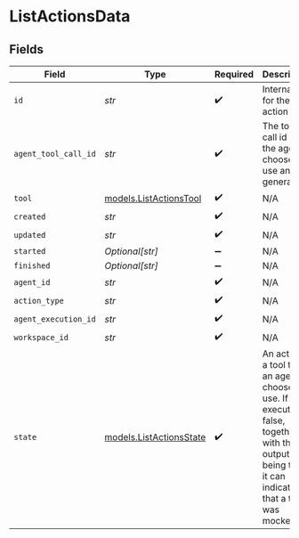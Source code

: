 # ListActionsData


## Fields

| Field                                                                                                                                                | Type                                                                                                                                                 | Required                                                                                                                                             | Description                                                                                                                                          |
| ---------------------------------------------------------------------------------------------------------------------------------------------------- | ---------------------------------------------------------------------------------------------------------------------------------------------------- | ---------------------------------------------------------------------------------------------------------------------------------------------------- | ---------------------------------------------------------------------------------------------------------------------------------------------------- |
| `id`                                                                                                                                                 | *str*                                                                                                                                                | :heavy_check_mark:                                                                                                                                   | Internal id for the action                                                                                                                           |
| `agent_tool_call_id`                                                                                                                                 | *str*                                                                                                                                                | :heavy_check_mark:                                                                                                                                   | The tool call id what the agent chooses to use and generates                                                                                         |
| `tool`                                                                                                                                               | [models.ListActionsTool](../models/listactionstool.md)                                                                                               | :heavy_check_mark:                                                                                                                                   | N/A                                                                                                                                                  |
| `created`                                                                                                                                            | *str*                                                                                                                                                | :heavy_check_mark:                                                                                                                                   | N/A                                                                                                                                                  |
| `updated`                                                                                                                                            | *str*                                                                                                                                                | :heavy_check_mark:                                                                                                                                   | N/A                                                                                                                                                  |
| `started`                                                                                                                                            | *Optional[str]*                                                                                                                                      | :heavy_minus_sign:                                                                                                                                   | N/A                                                                                                                                                  |
| `finished`                                                                                                                                           | *Optional[str]*                                                                                                                                      | :heavy_minus_sign:                                                                                                                                   | N/A                                                                                                                                                  |
| `agent_id`                                                                                                                                           | *str*                                                                                                                                                | :heavy_check_mark:                                                                                                                                   | N/A                                                                                                                                                  |
| `action_type`                                                                                                                                        | *str*                                                                                                                                                | :heavy_check_mark:                                                                                                                                   | N/A                                                                                                                                                  |
| `agent_execution_id`                                                                                                                                 | *str*                                                                                                                                                | :heavy_check_mark:                                                                                                                                   | N/A                                                                                                                                                  |
| `workspace_id`                                                                                                                                       | *str*                                                                                                                                                | :heavy_check_mark:                                                                                                                                   | N/A                                                                                                                                                  |
| `state`                                                                                                                                              | [models.ListActionsState](../models/listactionsstate.md)                                                                                             | :heavy_check_mark:                                                                                                                                   | An action is a tool that an agent chooses to use. If executed is false, together with the output being there, it can indicate that a tool was mocked |